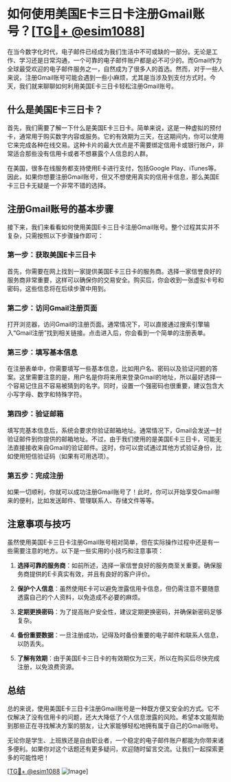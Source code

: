 # 如何使用美国E卡三日卡注册Gmail账号？[[TG💪+ @esim1088](https://t.me/s/esim1088)]

在当今数字化时代，电子邮件已经成为我们生活中不可或缺的一部分。无论是工作、学习还是日常沟通，一个可靠的电子邮件账户都是必不可少的。而Gmail作为全球最受欢迎的电子邮件服务之一，自然成为了很多人的首选。然而，对于一些人来说，注册Gmail账号可能会遇到一些小麻烦，尤其是当涉及到支付方式时。今天，我们就来聊聊如何利用美国E卡三日卡轻松注册Gmail账号。

## 什么是美国E卡三日卡？

首先，我们需要了解一下什么是美国E卡三日卡。简单来说，这是一种虚拟的预付卡，通常用于购买数字内容或服务。它的有效期为三天，在这期间内，你可以使用它来完成各种在线交易。这种卡片的最大优点是不需要绑定信用卡或银行账户，非常适合那些没有信用卡或者不想暴露个人信息的人群。

在美国，很多在线服务都支持使用E卡进行支付，包括Google Play、iTunes等。因此，如果你想要注册Gmail账号，但又不想使用真实的信用卡信息，那么美国E卡三日卡无疑是一个非常不错的选择。

## 注册Gmail账号的基本步骤

接下来，我们来看看如何使用美国E卡三日卡注册Gmail账号。整个过程其实并不复杂，只需按照以下步骤操作即可：

### 第一步：获取美国E卡三日卡

首先，你需要在网上找到一家提供美国E卡三日卡的服务商。选择一家信誉良好的服务商非常重要，这样可以确保你的交易安全。购买后，你会收到一张虚拟卡号和密码，这些信息将在后续步骤中用到。

### 第二步：访问Gmail注册页面

打开浏览器，访问Gmail的注册页面。通常情况下，可以直接通过搜索引擎输入“Gmail注册”找到相关链接。点击进入后，你会看到一个简单的注册表单。

### 第三步：填写基本信息

在注册表单中，你需要填写一些基本信息，比如用户名、密码以及验证问题的答案。这里需要注意的是，用户名是你将来用来登录Gmail的地址，所以最好选择一个容易记住且不容易被猜到的名字。同时，设置一个强密码也很重要，建议包含大小写字母、数字和特殊字符。

### 第四步：验证邮箱

填写完基本信息后，系统会要求你验证邮箱地址。通常情况下，Gmail会发送一封验证邮件到你提供的邮箱地址。不过，由于我们使用的是美国E卡三日卡，可能无法直接接收来自Gmail的验证邮件。这时，你可以尝试通过其他方式验证身份，比如使用短信验证码（如果有可用选项）。

### 第五步：完成注册

如果一切顺利，你就可以成功注册Gmail账号了！此时，你可以开始享受Gmail带来的便利，比如发送邮件、管理联系人、存储文件等等。

## 注意事项与技巧

虽然使用美国E卡三日卡注册Gmail账号相对简单，但在实际操作过程中还是有一些需要注意的地方。以下是一些实用的小技巧和注意事项：

1. **选择可靠的服务商**：如前所述，选择一家信誉良好的服务商至关重要。确保服务商提供的E卡真实有效，并且有良好的客户评价。

2. **保护个人信息**：虽然使用E卡可以避免泄露信用卡信息，但仍需注意不要随意透露自己的个人资料，以免造成不必要的麻烦。

3. **定期更换密码**：为了提高账户安全性，建议定期更换密码，并确保新密码足够复杂。

4. **备份重要数据**：一旦注册成功，记得及时备份重要的电子邮件和联系人信息，以防丢失。

5. **了解有效期**：由于美国E卡三日卡的有效期仅为三天，所以在购买后尽快完成注册，以免浪费资源。

## 总结

总的来说，使用美国E卡三日卡注册Gmail账号是一种既方便又安全的方式。它不仅解决了没有信用卡的问题，还大大降低了个人信息泄露的风险。希望本文能帮助到那些正在寻找解决方案的朋友，让大家能够轻松地拥有属于自己的Gmail账号。

无论你是学生、上班族还是自由职业者，一个稳定的电子邮件账户都能为你带来诸多便利。如果你对这个话题还有更多疑问，欢迎随时留言交流。让我们一起探索更多的可能性吧！

[[TG💪+ @esim1088](https://t.me/s/esim1088) ![Image](https://i.postimg.cc/4NQfJmqS/Snipaste-2025-05-13-00-14-12.png)]